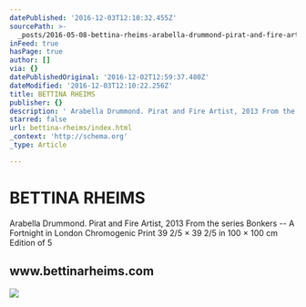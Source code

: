 ```yaml
---
datePublished: '2016-12-03T12:10:32.455Z'
sourcePath: >-
  _posts/2016-05-08-bettina-rheims-arabella-drummond-pirat-and-fire-artist-201.md
inFeed: true
hasPage: true
author: []
via: {}
datePublishedOriginal: '2016-12-02T12:59:37.480Z'
dateModified: '2016-12-03T12:10:22.256Z'
title: BETTINA RHEIMS
publisher: {}
description: ' Arabella Drummond. Pirat and Fire Artist, 2013 From the series Bonkers – A Fortnight in London Chromogenic Print 39 2/5 × 39 2/5 in 100 × 100 cm Edition of 5'
starred: false
url: bettina-rheims/index.html
_context: 'http://schema.org'
_type: Article

---
```

# BETTINA RHEIMS

Arabella Drummond. Pirat and Fire Artist, 2013 From the series Bonkers -- A Fortnight in London Chromogenic Print 39 2/5 × 39 2/5 in 100 × 100 cm Edition of 5

<article style=""><h1>www.bettinarheims.com</h1></article>

![](https://scontent.cdninstagram.com/t51.2885-15/sh0.08/e35/p640x640/15306678_146189672528015_153768191498125312_n.jpg?ig_cache_key=MTM5NTcyNjM4MDc4MDQ2NDEyNQ%3D%3D.2)